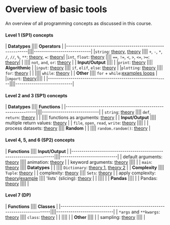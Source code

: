 # Overview of basic tools

An overview of all programming concepts as discussed in this course.


#### Level 1 (SP1) concepts

| **Datatypes**                                             |||| **Operators**              |
|-----------------------------------------------------------||||----------------------------|
|`string`: [theory](/python/en/basics#printing), [theory](/python/en/basics#types) |||| `+`, `-`, `*`, `/`, `//`, `%`, `**`: [theory](/python/en/basics#operators), `=`: [theory](/python/en/basics#variables)|
|`int`, `float`: [theory](/python/en/basics#types)          |||| `==`, `!=`, `<`, `>`, `<=`, `>=`: [theory](/python/en/algorithms#more-operators)|
|                                                           |||| `not`, `and`, `or`: [theory](/python/en/algorithms#combining-conditions) |
| **Input/Output**                                          ||||                 |
|`print`: [theory](/python/en/basics#printing)              |||| **Algorithmic** |
|`input`: [theory](/python/en/basics#user-input)            |||| `if`, `elif`, `else`: [theory](/python/en/algorithms#conditional-instructions)  |
|`plotting`: [theory](/python/en/plotting)                  |||| `for`: [theory](/python/en/loops/for) |
|                                                           |||| `while`: [theory](/python/en/loops/while) |
| **Other**                                                 |||| `for` + `while`:[examples loops](/python/en/loops/practical-uses) |
|`import`: [theory](https://sp.proglab.nl/python/en/modules)||||  |
|-----------------------------------------------------------||||----------------------------|


#### Level 2 and 3 (SP1) concepts

| **Datatypes**                                                 |||| **Functions**              |
|---------------------------------------------------------------||||----------------------------|
| `string`: [theory](/python/en/strings)                        |||| `def`, `return`: [theory](/python/en/functions) |
|                                                               |||| functions as arguments: [theory](/python/en/functions2) |
| **Input/Output**                                              |||| multiple return values: [theory](/python/en/functions3) |
| `file`, `open`, `read`, `write`: [theory](/python/en/file-io) |||| |
| process datasets: [theory](/python/en/files)                  |||| **Random**  |
|                                                               |||| `random.random()`: [theory](/python/en/random) |

#### Level 4, 5, and 6 (SP2) concepts

| **Functions**                                                       |||| **Input/Output** |
|---------------------------------------------------------------------||||----------------------------|
| default arguments: [theory](/python/en/default-arguments)           |||| animation: [theory](https://sp.proglab.nl/animation/en/explanation) |
| keyword arguments: [theory](/python/en/keyword-arguments/kwargs)    ||||                           |
| `main`: [theory](/python/en/main_function)                          |||| **Datatypes** |
|                                                                     |||| `Dictionary`: [theory 1](/python/en/dictionaries/use), [theory 2](/python/en/dictionaries/complexity) |
| **Complexity**                                                      |||| `Tuple`: [theory](/python/en/tuples) |
| complexity: [theory](/python/en/efficiency)                         |||| `Sets`: [theory](/python/en/sets) |
| apply complexity: [theory](/python/en/big-o)/[example](/python/en/big-o-example) |||| 'lists` (slicing): [theory](/python/en/slicing) |
|                                                                     ||||  |
| **Pandas**                                                          ||||  |
| Pandas: [theory](/python/en/pandas)                                 ||||  |

#### Level 7 (DP)


| **Functions**                                                           |||| **Classes** |
|-------------------------------------------------------------------------||||----------------------------|
| `*args` and `**kwargs`: [theory](/python/en/keyword-arguments/starstar) |||| `class`: [theory](/python/en/classes) |
|                                                                         |||| |
| **Other**                                                               |||| |
| sampling: [theory](/populations-oo/sampling)                            |||| |
